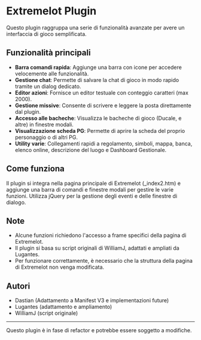 # Extremelot Plugin
Questo plugin raggruppa una serie di funzionalità avanzate per avere un interfaccia di gioco semplificata.

## Funzionalità principali
- **Barra comandi rapida**: Aggiunge una barra con icone per accedere velocemente alle funzionalità.
- **Gestione chat**: Permette di salvare la chat di gioco in modo rapido tramite un dialog dedicato.
- **Editor azioni**: Fornisce un editor testuale con conteggio caratteri (max 2000).
- **Gestione missive**: Consente di scrivere e leggere la posta direttamente dal plugin.
- **Accesso alle bacheche**: Visualizza le bacheche di gioco (Ducale, e altre) in finestre modali.
- **Visualizzazione scheda PG**: Permette di aprire la scheda del proprio personaggio o di altri PG.
- **Utility varie**: Collegamenti rapidi a regolamento, simboli, mappa, banca, elenco online, descrizione del luogo e Dashboard Gestionale.

## Come funziona
Il plugin si integra nella pagina principale di Extremelot (_index2.htm) e aggiunge una barra di comandi e finestre modali per gestire le varie funzioni. Utilizza jQuery per la gestione degli eventi e delle finestre di dialogo.

## Note
- Alcune funzioni richiedono l'accesso a frame specifici della pagina di Extremelot.
- Il plugin si basa su script originali di WilliamJ, adattati e ampliati da Lugantes.
- Per funzionare correttamente, è necessario che la struttura della pagina di Extremelot non venga modificata.

## Autori
- Dastian (Adattamento a Manifest V3 e implementazioni future)
- Lugantes (adattamento e ampliamento)
- WilliamJ (script originale)

---
Questo plugin è in fase di refactor e potrebbe essere soggetto a modifiche.